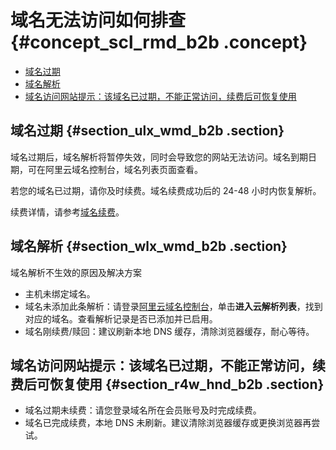 # 域名无法访问如何排查 {#concept_scl_rmd_b2b .concept}

-   [域名过期](#section_ulx_wmd_b2b)
-   [域名解析](#section_wlx_wmd_b2b)
-   [域名访问网站提示：该域名已过期，不能正常访问，续费后可恢复使用](#section_r4w_hnd_b2b)

## 域名过期 {#section_ulx_wmd_b2b .section}

域名过期后，域名解析将暂停失效，同时会导致您的网站无法访问。域名到期日期，可在阿里云域名控制台，域名列表页面查看。

若您的域名已过期，请你及时续费。域名续费成功后的 24-48 小时内恢复解析。

续费详情，请参考[域名续费](../../../../../intl.zh-CN/域名管理/域名续费.md#)。

## 域名解析 {#section_wlx_wmd_b2b .section}

域名解析不生效的原因及解决方案

-   主机未绑定域名。
-   域名未添加此条解析：请登录[阿里云域名控制台](https://dc.console.aliyun.com)，单击**进入云解析列表**，找到对应的域名。查看解析记录是否已添加并已启用。
-   域名刚续费/赎回：建议刷新本地 DNS 缓存，清除浏览器缓存，耐心等待。

## 域名访问网站提示：该域名已过期，不能正常访问，续费后可恢复使用 {#section_r4w_hnd_b2b .section}

-   域名过期未续费：请您登录域名所在会员账号及时完成续费。
-   域名已完成续费，本地 DNS 未刷新。建议清除浏览器缓存或更换浏览器再尝试。

